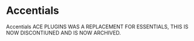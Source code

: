 # Accentials
Accentials
ACE PLUGINS WAS A REPLACEMENT FOR ESSENTIALS, THIS IS NOW DISCONTIUNED AND IS NOW ARCHIVED.
